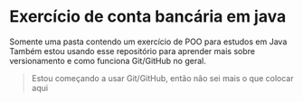 # Exercício de conta bancária em java
Somente uma pasta contendo um exercício de POO para estudos em Java
</br>
Também estou usando esse repositório para aprender mais sobre versionamento e como funciona Git/GitHub no geral.
> Estou começando a usar Git/GitHub, então  não sei mais o que colocar aqui
